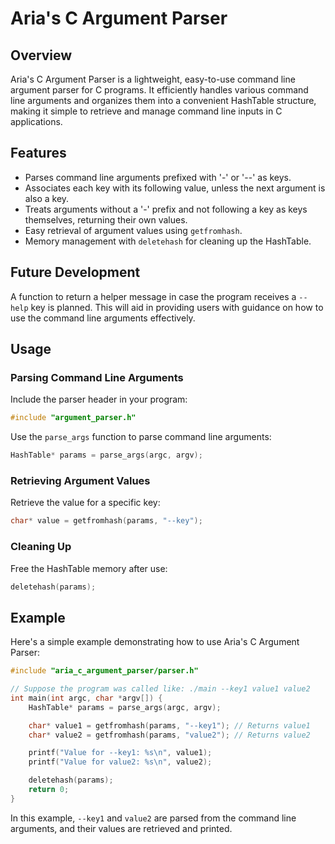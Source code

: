 # Aria's C Argument Parser

## Overview
Aria's C Argument Parser is a lightweight, easy-to-use command line argument parser for C programs. It efficiently handles various command line arguments and organizes them into a convenient HashTable structure, making it simple to retrieve and manage command line inputs in C applications.

## Features
- Parses command line arguments prefixed with '-' or '--' as keys.
- Associates each key with its following value, unless the next argument is also a key.
- Treats arguments without a '-' prefix and not following a key as keys themselves, returning their own values.
- Easy retrieval of argument values using `getfromhash`.
- Memory management with `deletehash` for cleaning up the HashTable.

## Future Development
A function to return a helper message in case the program receives a `--help` key is planned. This will aid in providing users with guidance on how to use the command line arguments effectively.

## Usage

### Parsing Command Line Arguments
Include the parser header in your program:

```c
#include "argument_parser.h"
```

Use the `parse_args` function to parse command line arguments:

```c
HashTable* params = parse_args(argc, argv);
```

### Retrieving Argument Values
Retrieve the value for a specific key:

```c
char* value = getfromhash(params, "--key");
```

### Cleaning Up
Free the HashTable memory after use:

```c
deletehash(params);
```

## Example
Here's a simple example demonstrating how to use Aria's C Argument Parser:

```c
#include "aria_c_argument_parser/parser.h"

// Suppose the program was called like: ./main --key1 value1 value2
int main(int argc, char *argv[]) {
    HashTable* params = parse_args(argc, argv);

    char* value1 = getfromhash(params, "--key1"); // Returns value1
    char* value2 = getfromhash(params, "value2"); // Returns value2

    printf("Value for --key1: %s\n", value1);
    printf("Value for value2: %s\n", value2);

    deletehash(params);
    return 0;
}
```

In this example, `--key1` and `value2` are parsed from the command line arguments, and their values are retrieved and printed.
